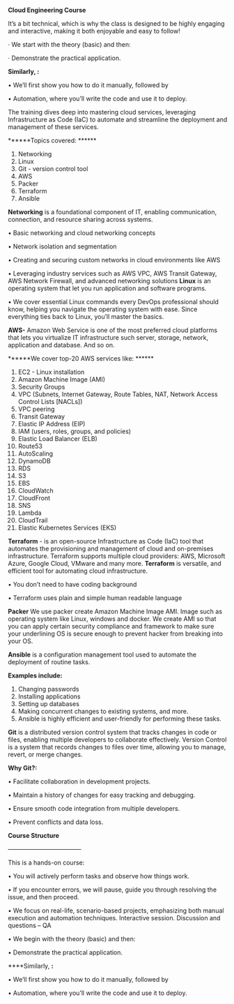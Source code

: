 ****Cloud Engineering Course****

It’s a bit technical, which is why the class is designed to
be highly engaging and interactive, making it both enjoyable and easy to
follow!

· We start with the theory (basic) and then:

· Demonstrate the practical application.

**Similarly, :**

• We’ll first show you how to do it manually, followed by

• Automation, where you’ll write the code and use it to deploy.

The training dives deep into mastering cloud services,
leveraging Infrastructure as Code (IaC) to automate and streamline the
deployment and management of these services.

******Topics covered: ******

1. Networking
2. Linux
3. Git - version control tool
4. AWS
5. Packer
6. Terraform
7. Ansible

****Networking**** is a foundational component of IT, enabling communication, connection, and resource sharing across systems.

• Basic networking and cloud networking concepts

• Network isolation and segmentation

• Creating and securing custom networks in cloud environments like AWS

• Leveraging industry services such as AWS VPC, AWS Transit Gateway, AWS Network Firewall, and advanced networking solutions ****Linux**** is an operating system that let you run application and software programs.

• We cover essential Linux commands every DevOps professional should know, helping you navigate the operating system with ease. Since everything ties back to Linux, you’ll master the basics.

****AWS**-** Amazon Web Service is one of the most preferred cloud platforms that lets you virtualize IT infrastructure such server, storage, network, application and database. And so on.

******We cover top-20 AWS services like: ******

1. EC2 - Linux installation
2. Amazon Machine Image (AMI)
3. Security Groups
4. VPC (Subnets, Internet Gateway, Route Tables,
   NAT, Network Access Control Lists [NACLs])
5. VPC peering
6. Transit Gateway
7. Elastic IP Address (EIP)
8. IAM (users, roles, groups, and policies)
9. Elastic Load Balancer (ELB)
10. Route53
11. AutoScaling
12. DynamoDB
13. RDS
14. S3
15. EBS
16. CloudWatch
17. CloudFront
18. SNS
19. Lambda
20. CloudTrail
21. Elastic Kubernetes Services (EKS)

****Terraform**** - is an open-source Infrastructure as Code (IaC) tool that automates the provisioning and management of cloud and on-premises infrastructure. Terraform supports multiple cloud providers: AWS, Microsoft Azure, Google Cloud, VMware and many more. **Terraform** is versatile, and efficient tool for automating cloud infrastructure.

• You don’t need to have coding background

• Terraform uses plain and simple human readable language

****Packer**** We use packer create Amazon Machine Image
AMI. Image such as operating system like Linux, windows and docker. We
create AMI so that you can apply certain security compliance and framework to
make sure your underlining OS is secure enough to prevent hacker from breaking
into your OS.

****Ansible**** is a configuration management tool used
to automate the deployment of routine tasks.

**Examples include:**

1. Changing passwords
2. Installing applications
3. Setting up databases
4. Making concurrent changes to existing systems, and more.
5. Ansible is highly efficient and user-friendly for performing these tasks.

****Git**** is a distributed version control system that tracks changes in code or files, enabling multiple developers to collaborate effectively. Version Control is a system that records changes to files over time, allowing you to manage, revert, or merge changes.

****Why Git?:****

• Facilitate collaboration in development projects.

• Maintain a history of changes for easy tracking  and debugging.

• Ensure smooth code integration from multiple developers.

• Prevent conflicts and data loss.

****Course Structure****

————————————

This is a hands-on course:

• You will actively perform tasks and observe how things work.

• If you encounter errors, we will pause, guide you through resolving the issue, and then proceed.

• We focus on real-life, scenario-based projects, emphasizing both manual execution and automation techniques. Interactive session. Discussion and questions – QA

• We begin with the theory (basic) and then:

• Demonstrate the practical application.

****Similarly, **:**

• We’ll first show you how to do it manually, followed by

• Automation, where you’ll write the code and use it to deploy.
